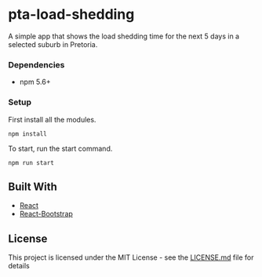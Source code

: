 # pta-load-shedding

A simple app that shows the load shedding time for the next 5 days in a selected suburb in Pretoria.

### Dependencies

* npm 5.6+

### Setup

First install all the modules.

```
npm install
```

To start, run the start command.


```
npm run start
```


## Built With

* [React](https://reactjs.org/)
* [React-Bootstrap](https://react-bootstrap.github.io/)

## License

This project is licensed under the MIT License - see the [LICENSE.md](LICENSE.md) file for details
